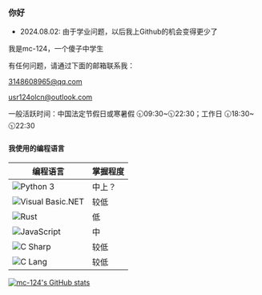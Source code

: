 ### 你好

* 2024.08.02: 由于学业问题，以后我上Github的机会变得更少了

我是mc-124，一个傻子中学生

有任何问题，请通过下面的邮箱联系我：

[3148608965@qq.com](mailto:3148608965@qq.com)

[usr124olcn@outlook.com](mailto:usr124olcn@outlook.com)

一般活跃时间：中国法定节假日或寒暑假 🕤09:30\~🕥22:30；工作日 🕡18:30\~🕥22:30

#### 我使用的编程语言
|编程语言|掌握程度|
|-|-|
|![Python 3](https://img.shields.io/badge/Python_3-3d7aab?style=for-the-badge&logo=python&logoColor=ffffff)                      |中上？|
|![Visual Basic.NET](https://img.shields.io/badge/visual_basic.net-5a2c8f?style=for-the-badge&logo=visualbasic&logoColor=ffffff) |较低|
|![Rust](https://img.shields.io/badge/rust-c92b2b?style=for-the-badge&logo=rust&logoColor=ffffff)                      |低|
|![JavaScript](https://img.shields.io/badge/java_script-f7df1e?style=for-the-badge&logo=javascript&logoColor=ffffff)             |中|
|![C Sharp](https://img.shields.io/badge/c_sharp-178600?style=for-the-badge&logo=csharp&logoColor=ffffff)                        |较低|
|![C Lang](https://img.shields.io/badge/c-000000?style=for-the-badge&logo=csharp&logoColor=ffffff)                               |较低|

[![mc-124's GitHub stats](https://github-readme-stats.vercel.app/api?username=mc-124)](https://github.com/anuraghazra/github-readme-stats)
